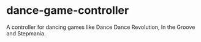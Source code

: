 # dance-game-controller
A controller for dancing games like Dance Dance Revolution, In the Groove and Stepmania. 
